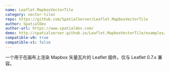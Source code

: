```yaml
---
name: Leaflet.MapboxVectorTile
category: vector-tiles
repo: https://github.com/SpatialServer/Leaflet.MapboxVectorTile
author: SpatialDev
author-url: https://www.spatialdev.com/
demo: http://spatialserver.github.io/Leaflet.MapboxVectorTile/examples/confetti.html
compatible-v0: true
compatible-v1: false
---
```


一个用于在画布上渲染 Mapbox 矢量瓦片的 Leaflet 插件。仅与 Leaflet 0.7.x 兼容。
